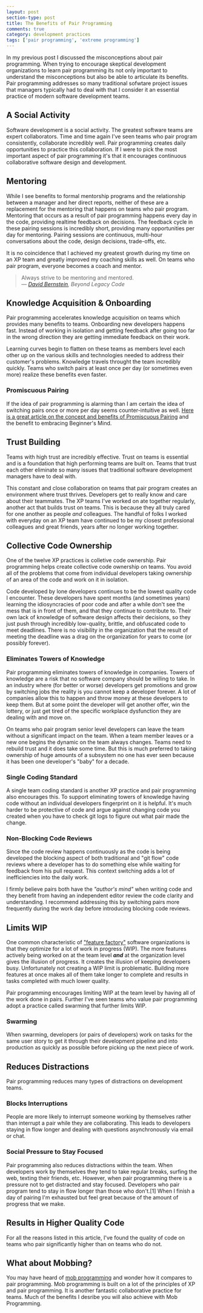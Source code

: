 ```yaml
---
layout: post
section-type: post
title: The Benefits of Pair Programming
comments: true
category: development practices
tags: ['pair programming', 'extreme programming']
---
```


In my previous post <LINK> I discussed the misconceptions about pair programming. When trying to encourage skeptical development organizations to learn pair programming its not only important to understand the misconceptions but also be able to articulate its benefits. Pair programming addresses so many traditional sofwtare project issues that managers typically had to deal with that I consider it an essential practice of modern software development teams. 

## A Social Activity

Software development is a social activity. The greatest software teams are expert collaborators. Time and time again I've seen teams who pair program consistently, collaborate incredibly well. Pair programming creates daily opportunities to practice this collaboration. If I were to pick the most important aspect of pair programming it's that it encourages continuous collaborative software design and development. 

## Mentoring

While I see benefits to formal mentorship programs and the relationship between a manager and her direct reports, neither of these are a replacement for the mentoring that happens on teams who pair program. Mentoring that occurs as a result of pair programming happens every day in the code, providing realtime feedback on decisions. The feedback cycle in these pairing sessions is incredibly short, providing many opportunities per day for mentoring. Pairing sessions are continuous, multi-hour conversations about the code, design decisions, trade-offs, etc. 

It is no coincidence that I achieved my greatest growth during my time on an XP team and greatly improved my coaching skills as well. On teams who pair program, everyone becomes a coach and mentor.

> Always strive to be mentoring and mentored.   
> &mdash; _[David Bernstein](https://twitter.com/ToBeAgile), Beyond Legacy Code_

## Knowledge Acquisition & Onboarding

Pair programming accelerates knowledge acquisition on teams which provides many benefits to teams. Onboarding new developers happens fast. Instead of working in isolation and getting feedback after going too far in the wrong direction they are getting immediate feedback on their work. 

Learning curves begin to flatten on these teams as members level each other up on the various skills and technologies needed to address their customer's problems. Knowledge travels throught the team incredibly quickly. Teams who switch pairs at least once per day (or sometimes even more) realize these benefits even faster.

### Promiscuous Pairing

If the idea of pair programming is alarming than I am certain the idea of switching pairs once or more per day seems counter-intuitive as well. [Here is a great article on the concept and benefits of Promiscuous Pairing](http://csis.pace.edu/~grossman/dcs/XR4-PromiscuousPairing.pdf) and the benefit to embracing Beginner's Mind. 

## Trust Building

Teams with high trust are incredibly effective. Trust on teams is essential and is a foundation that high performing teams are built on. Teams that trust each other eliminate so many issues that traditional software development managers have to deal with. 

 This constant and close collaboration on teams that pair program creates an environment where trust thrives. Developers get to really know and care about their teammates. The XP teams I've worked on ate together regularly, another act that builds trust on teams. This is because they all truly cared for one another as people _and_ colleagues. The handful of folks I worked with everyday on an XP team have continued to be my closest professional colleagues and great friends, years after no longer working together. 

## Collective Code Ownership

One of the twelve XP practices is colletive code ownership. Pair programming helps create collective code ownership on teams. You avoid all of the problems that come from individual developers taking ownership of an area of the code and work on it in isolation.

Code developed by lone developers continues to be the lowest quality code I encounter. These developers have spent months (and sometimes years) learning the idiosyncracies of poor code and after a while don't see the mess that is in front of them, and that they continue to contribute to. Their own lack of knowledge of software design affects their decisions, so they just push through incredibly low-quality, brittle, and obfuscated code to meet deadlines. There is no visibility in the organization that the result of meeting the deadline was a drag on the organization for years to come (or possibly forever). 

### Eliminates Towers of Knowledge

Pair programming eliminates towers of knowledge in companies. Towers of knowledge are a risk that no software company should be willing to take. In an industry where (for better or worse) developers get promotions and grow by switching jobs the reality is you cannot keep a developer forever.  A lot of companies allow this to happen and throw money at these developers to keep them. But at some point the developer will get another offer, win the lottery, or just get tired of the specific workplace dysfunction they are dealing with and move on. 

On teams who pair program senior level developers can leave the team without a significant impact on the team. When a team member leaves or a new one begins the dynamic on the team always changes. Teams need to rebuild trust and it does take some time. But this is much preferred to taking ownership of huge amounts of a subsystem no one has ever seen because it has been one developer's "baby" for a decade. 

### Single Coding Standard

A single team coding standard is another XP practice and pair programming also encourages this. To support eliminating towers of knowledge having code without an individual developers fingerprint on it is helpful. It's much harder to be protective of code and argue against changing code you created when you have to check git logs to figure out what pair made the change.

### Non-Blocking Code Reviews

Since the code review happens continuously as the code is being developed the blocking aspect of both traditional and "git flow" code reviews where a developer has to do something else while waiting for feedback from his pull request. This context switching adds a lot of inefficiencies into the daily work. 

I firmly believe pairs both have the _"author's mind"_ when writing code and they benefit from having an independent editor review the code clarity and understanding. I recommend addressing this by switching pairs more frequently during the work day before introducing blocking code reviews.

## Limits WIP

One common characteristic of ["feature factory"](https://hackernoon.com/12-signs-youre-working-in-a-feature-factory-44a5b938d6a2) software organizations is that they optimize for a lot of work in progress (WIP). The more features actively being worked on at the team level __*and*__ at the organization level gives the illusion of progress. It creates the illusion of keeping developers busy. Unfortunately not creating a WIP limit is problematic. Building more features at once makes all of them take longer to complete and results in tasks completed with much lower quality. 

Pair programming encourages limiting WIP at the team level by having all of the work done in pairs. Further I've seen teams who value pair programming adopt a practice called swarming that further limits WIP.

### Swarming

When swarming, developers (or pairs of developers) work on tasks for the same user story to get it through their development pipeline and into production as quickly as possible before picking up the next piece of work.

## Reduces Distractions

Pair programming reduces many types of distractions on development teams.

### Blocks Interruptions

People are more likely to interrupt someone working by themselves rather than interrupt a pair while they are collaborating. This leads to developers staying in flow longer and dealing with questions asynchronously via email or chat. 

### Social Pressure to Stay Focused

Pair programming also reduces distractions within the team. When developers work by themselves they tend to take regular breaks, surfing the web, texting their friends, etc. However, when pair programming there is a pressure not to get distracted and stay focused. Developers who pair program tend to stay in flow longer than those who don't.[1] When I finish a day of pairing I'm exhausted but feel great because of the amount of progress that we make.

## Results in Higher Quality Code 

For all the reasons listed in this article, I've found the quality of code on teams who pair significantly higher than on teams who do not. 

## What about Mobbing?

You may have heard of [mob programming](https://en.wikipedia.org/wiki/Mob_programming) and wonder how it compares to pair programming. Mob programming is built on a lot of the principles of XP and pair programming. It is another fantastic collaborative practice for teams. Much of the benefits I desribe you will also achieve with Mob Programming.  